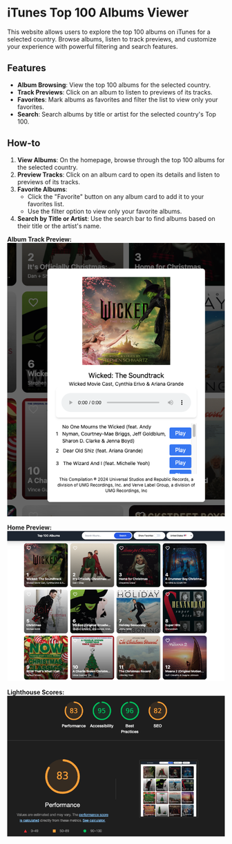 # iTunes Top 100 Albums Viewer 

This website allows users to explore the top 100 albums on iTunes for a selected country. Browse albums, listen to track previews, and customize your experience with powerful filtering and search features.

## Features 

- **Album Browsing**: View the top 100 albums for the selected country.
- **Track Previews**: Click on an album to listen to previews of its tracks.
- **Favorites**: Mark albums as favorites and filter the list to view only your favorites.
- **Search**: Search albums by title or artist for the selected country's Top 100.

## How-to 

1. **View Albums**: On the homepage, browse through the top 100 albums for the selected country.
2. **Preview Tracks**: Click on an album card to open its details and listen to previews of its tracks.
3. **Favorite Albums**:
   - Click the "Favorite" button on any album card to add it to your favorites list.
   - Use the filter option to view only your favorite albums.
4. **Search by Title or Artist**: Use the search bar to find albums based on their title or the artist's name.

**Album Track Preview:**
![track-preview](images/track-preview.png)


**Home Preview:**
![home-preview](images/home.png)

**Lighthouse Scores:**
![lighthouse-scores](images/lighthouse.png)
